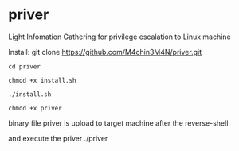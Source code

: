 # priver


Light Infomation Gathering for privilege escalation to Linux machine

Install:
    git clone https://github.com/M4chin3M4N/priver.git
    
    cd priver
    
    chmod +x install.sh
    
    ./install.sh
    
    chmod +x priver
   
binary file priver is upload to target machine after the reverse-shell

and execute the priver ./priver
